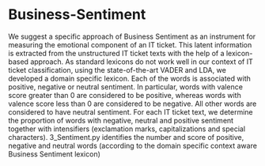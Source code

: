 # Business-Sentiment
We suggest a specific approach of Business Sentiment as an instrument for measuring the emotional component of an IT ticket. This latent information is extracted from the unstructured IT ticket texts with the help of a lexicon-based approach. As standard lexicons do not work well in our context of IT ticket classification, using the state-of-the-art VADER and LDA, we developed a domain specific lexicon. Each of the words is associated with positive, negative or neutral sentiment. In particular, words with valence score greater than 0 are considered to be positive, whereas words with valence score less than 0 are considered to be negative. All other words are considered to have neutral sentiment. For each IT ticket text, we determine the proportion of words with negative, neutral and positive sentiment together with intensifiers (exclamation marks, capitalizations and special characters).
3_Sentiment.py identifies the number and score of positive, negative and neutral words (according to the domain specific context aware Business Sentiment lexicon)
